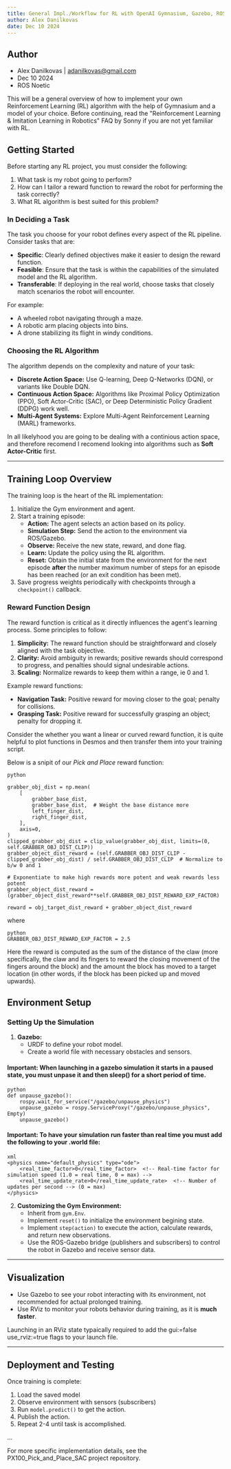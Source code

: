 ```yaml
---
title: General Impl./Workflow for RL with OpenAI Gymnasium, Gazebo, ROS, and RViz
author: Alex Danilkovas
date: Dec 10 2024
---
```


## Author
* Alex Danilkovas | adanilkovas@gmail.com
* Dec 10 2024
* ROS Noetic

This will be a general overview of how to implement your own Reinforcement Learning (RL) algorithm with the help of Gymnasium and a model of your choice. Before continuing, read the "Reinforcement Learning & Imitation Learning in Robotics" FAQ by Sonny if you are not yet familiar with RL.

## Getting Started
Before starting any RL project, you must consider the following:
1. What task is my robot going to perform?
2. How can I tailor a reward function to reward the robot for performing the task correctly?
3. What RL algorithm is best suited for this problem?

### In Deciding a Task
The task you choose for your robot defines every aspect of the RL pipeline. Consider tasks that are:
- **Specific**: Clearly defined objectives make it easier to design the reward function.
- **Feasible**: Ensure that the task is within the capabilities of the simulated model and the RL algorithm.
- **Transferable**: If deploying in the real world, choose tasks that closely match scenarios the robot will encounter.

For example:
- A wheeled robot navigating through a maze.
- A robotic arm placing objects into bins.
- A drone stabilizing its flight in windy conditions.

### Choosing the RL Algorithm
The algorithm depends on the complexity and nature of your task:
- **Discrete Action Space:** Use Q-learning, Deep Q-Networks (DQN), or variants like Double DQN.
- **Continuous Action Space:** Algorithms like Proximal Policy Optimization (PPO), Soft Actor-Critic (SAC), or Deep Deterministic Policy Gradient (DDPG) work well.
- **Multi-Agent Systems:** Explore Multi-Agent Reinforcement Learning (MARL) frameworks.

In all likelyhood you are going to be dealing with a continious action space, and therefore recomend I recomend looking into algorithms such as **Soft Actor-Critic** first. 

---

## Training Loop Overview
The training loop is the heart of the RL implementation:
1. Initialize the Gym environment and agent.
2. Start a training episode:
   - **Action:** The agent selects an action based on its policy.
   - **Simulation Step:** Send the action to the environment via ROS/Gazebo.
   - **Observe:** Receive the new state, reward, and done flag.
   - **Learn:** Update the policy using the RL algorithm.
   - **Reset:** Obtain the initial state from the environment for the next episode **after** the number maximum number of steps for an episode has been reached (or an exit condition has been met).
3. Save progress weights periodically with checkpoints through a `checkpoint()` callback.

### Reward Function Design
The reward function is critical as it directly influences the agent's learning process. Some principles to follow:
1. **Simplicity:** The reward function should be straightforward and closely aligned with the task objective.
2. **Clarity:** Avoid ambiguity in rewards; positive rewards should correspond to progress, and penalties should signal undesirable actions.
3. **Scaling:** Normalize rewards to keep them within a range, ie 0 and 1.

Example reward functions:
- **Navigation Task:** Positive reward for moving closer to the goal; penalty for collisions.
- **Grasping Task:** Positive reward for successfully grasping an object; penalty for dropping it.

Consider the whether you want a linear or curved reward function, it is quite helpful to plot functions in Desmos and then transfer them into your training script.

Below is a snipit of our *Pick and Place* reward function:
```
python

grabber_obj_dist = np.mean(
    [
        grabber_base_dist,
        grabber_base_dist,  # Weight the base distance more
        left_finger_dist,
        right_finger_dist,
    ],
    axis=0,
)
clipped_grabber_obj_dist = clip_value(grabber_obj_dist, limits=(0, self.GRABBER_OBJ_DIST_CLIP))
grabber_object_dist_reward = (self.GRABBER_OBJ_DIST_CLIP - clipped_grabber_obj_dist) / self.GRABBER_OBJ_DIST_CLIP  # Normalize to b/w 0 and 1

# Exponentiate to make high rewards more potent and weak rewards less potent
grabber_object_dist_reward = (grabber_object_dist_reward**self.GRABBER_OBJ_DIST_REWARD_EXP_FACTOR)

reward = obj_target_dist_reward + grabber_object_dist_reward
```

where

```
python
GRABBER_OBJ_DIST_REWARD_EXP_FACTOR = 2.5
```

Here the reward is computed as the sum of the distance of the claw (more specifically, the claw and its fingers to reward the closing movement of the fingers around the block) and the amount the block has moved to a target location (in other words, if the block has been picked up and moved upwards).

## Environment Setup
### Setting Up the Simulation
1. **Gazebo:**
   - URDF to define your robot model.
   - Create a world file with necessary obstacles and sensors.

#### Important: When launching in a gazebo simulation it starts in a paused state, you must unpase it and then sleep() for a short period of time.
```
python
def unpause_gazebo():
    rospy.wait_for_service("/gazebo/unpause_physics")
    unpause_gazebo = rospy.ServiceProxy("/gazebo/unpause_physics", Empty)
    unpause_gazebo()
```

#### Important: To have your simulation run faster than real time you must add the following to your .world file:
```
xml
<physics name="default_physics" type="ode">
    <real_time_factor>0</real_time_factor>  <!-- Real-time factor for simulation speed (1.0 = real time, 0 = max) -->
    <real_time_update_rate>0</real_time_update_rate>  <!-- Number of updates per second --> (0 = max)
</physics>

```

2. **Customizing the Gym Environment:**
   - Inherit from `gym.Env`.
   - Implement `reset()` to initialize the environment begining state.
   - Implement `step(action)` to execute the action, calculate rewards, and return new observations.
   - Use the ROS-Gazebo bridge (publishers and subscribers) to control the robot in Gazebo and receive sensor data.

---

## Visualization
- Use Gazebo to see your robot interacting with its environment, not recommended for actual prolonged training.
- Use RViz to monitor your robots behavior during training, as it is **much faster**. 

Launching in an RViz state typaically required to add the gui:=false use_rviz:=true flags to your launch file.

---

## Deployment and Testing
Once training is complete:
1. Load the saved model
2. Observe environment with sensors (subscribers)
3. Run `model.predict()` to get the action.
4. Publish the action.
5. Repeat 2-4 until task is accomplished.

...

For more specific implementation details, see the PX100_Pick_and_Place_SAC project repository.